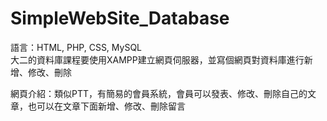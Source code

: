 # SimpleWebSite_Database
語言：HTML, PHP, CSS, MySQL  
大二的資料庫課程要使用XAMPP建立網頁伺服器，並寫個網頁對資料庫進行新增、修改、刪除  
  
網頁介紹：類似PTT，有簡易的會員系統，會員可以發表、修改、刪除自己的文章，也可以在文章下面新增、修改、刪除留言  
